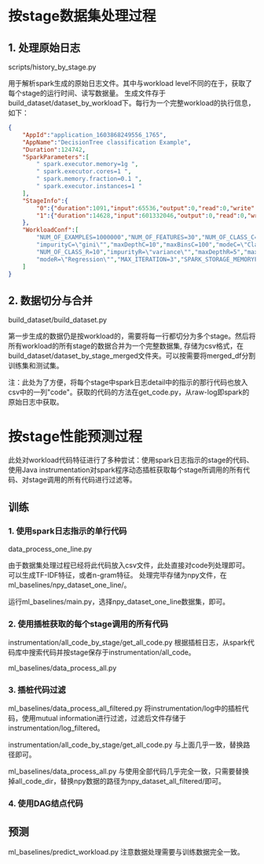 # 按stage数据集处理过程

## 1. 处理原始日志
scripts/history_by_stage.py

用于解析spark生成的原始日志文件。其中与workload level不同的在于，获取了每个stage的运行时间、读写数据量。
生成文件存于build_dataset/dataset_by_workload下。每行为一个完整workload的执行信息，如下：
```json
{
    "AppId":"application_1603868249556_1765",
    "AppName":"DecisionTree classification Example",
    "Duration":124742,
    "SparkParameters":[
        " spark.executor.memory=1g ",
        " spark.executor.cores=1 ",
        " spark.memory.fraction=0.1 ",
        " spark.executor.instances=1 "
    ],
    "StageInfo":{
        "0":{"duration":1091,"input":65536,"output":0,"read":0,"write":0},
        "1":{"duration":14628,"input":601332046,"output":0,"read":0,"write":0}
    },
    "WorkloadConf":[
        "NUM_OF_EXAMPLES=1000000","NUM_OF_FEATURES=30","NUM_OF_CLASS_C=20",
        "impurityC=\"gini\"","maxDepthC=10","maxBinsC=100","modeC=\"Classification\"",
        "NUM_OF_CLASS_R=10","impurityR=\"variance\"","maxDepthR=5","maxBinsR=100",
        "modeR=\"Regression\"","MAX_ITERATION=3","SPARK_STORAGE_MEMORYFRACTION=0.79"
    ]
}
```
## 2. 数据切分与合并
build_dataset/build_dataset.py

第一步生成的数据仍是按workload的，需要将每一行都切分为多个stage。然后将所有workload的所有stage的数据合并为一个完整数据集, 存储为csv格式，在build_dataset/dataset_by_stage_merged文件夹。可以按需要将merged_df分割训练集和测试集。

注：此处为了方便，将每个stage中spark日志detail中的指示的那行代码也放入csv中的一列"code"。获取的代码的方法在get_code.py，从raw-log即spark的原始日志中获取。


# 按stage性能预测过程
此处对workload代码特征进行了多种尝试：使用spark日志指示的stage的代码、使用Java instrumentation对spark程序动态插桩获取每个stage所调用的所有代码、对stage调用的所有代码进行过滤等。

## 训练
### 1. 使用spark日志指示的单行代码
data_process_one_line.py

由于数据集处理过程已经将此代码放入csv文件，此处直接对code列处理即可。可以生成TF-IDF特征，或者n-gram特征。
处理完毕存储为npy文件，在 ml_baselines/npy_dataset_one_line/。

运行ml_baselines/main.py，选择npy_dataset_one_line数据集，即可。

### 2. 使用插桩获取的每个stage调用的所有代码
instrumentation/all_code_by_stage/get_all_code.py 根据插桩日志，从spark代码库中搜索代码并按stage保存于instrumentation/all_code。

ml_baselines/data_process_all.py

### 3. 插桩代码过滤
ml_baselines/data_process_all_filtered.py 将instrumentation/log中的插桩代码，使用mutual information进行过滤，过滤后文件存储于instrumentation/log_filtered。

instrumentation/all_code_by_stage/get_all_code.py 与上面几乎一致，替换路径即可。

ml_baselines/data_process_all.py 与使用全部代码几乎完全一致，只需要替换掉all_code_dir，替换npy数据的路径为npy_dataset_all_filtered/即可。

### 4. 使用DAG结点代码


## 预测
ml_baselines/predict_workload.py 注意数据处理需要与训练数据完全一致。
